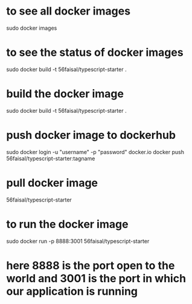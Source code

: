 # to see all docker images
sudo docker images


# to see the status of docker images
sudo docker build -t 56faisal/typescript-starter .

# build the docker image
sudo docker build -t 56faisal/typescript-starter .

# push docker image to dockerhub
sudo docker login -u "username" -p "password" docker.io
docker push 56faisal/typescript-starter:tagname

# pull docker image
56faisal/typescript-starter

# to run the docker image
sudo docker run -p 8888:3001 56faisal/typescript-starter

# here 8888 is the port open to the world and 3001 is the port in which our application is running



